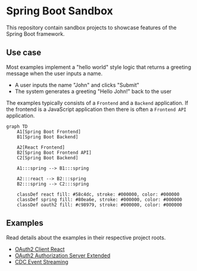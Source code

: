 # Spring Boot Sandbox
This repository contain sandbox projects to showcase features of the Spring Boot framework.

## Use case
Most examples implement a "hello world" style logic that returns a greeting message when the user inputs a name.

* A user inputs the name "John" and clicks "Submit"
* The system generates a greeting "Hello John!" back to the user

The examples typically consists of a `Frontend` and a `Backend` application. If the frontend is a JavaScript
application then there is often a `Frontend API` application.

```mermaid
graph TD
    A1[Spring Boot Frontend]
    B1[Spring Boot Backend]

    A2[React Frontend]
    B2[Spring Boot Frontend API]
    C2[Spring Boot Backend]

    A1:::spring --> B1:::spring
    
    A2:::react --> B2:::spring
    B2:::spring --> C2:::spring
    
    classDef react fill: #58c4dc, stroke: #000000, color: #000000
    classDef spring fill: #80ea6e, stroke: #000000, color: #000000
    classDef oauth2 fill: #c98979, stroke: #000000, color: #000000
```

## Examples
Read details about the examples in their respective project roots.

* [OAuth2 Client React](./spring-boot-oauth2-client-react)
* [OAuth2 Authorization Server Extended](./spring-boot-oauth2-authorization-server-extended)
* [CDC Event Streaming](./spring-boot-cdc-event-streaming)
